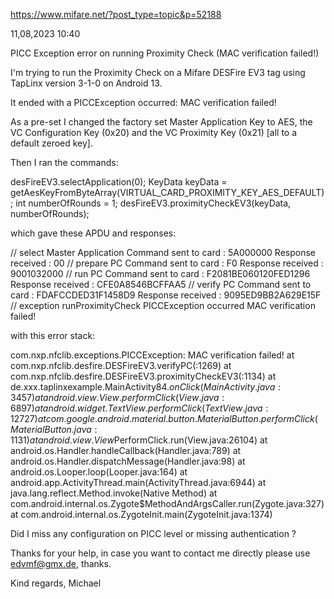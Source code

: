 https://www.mifare.net/?post_type=topic&p=52188

11,08,2023 10:40

PICC Exception error on running Proximity Check (MAC verification failed!)

I'm trying to run the Proximity Check on a Mifare DESFire EV3 tag using TapLinx version 3-1-0 on Android 13.

It ended with a PICCException occurred: MAC verification failed!

As a pre-set I changed the factory set Master Application Key to AES, the VC Configuration Key (0x20) and 
the VC Proximity Key (0x21) [all to a default zeroed key].

Then I ran the commands:

desFireEV3.selectApplication(0);
KeyData keyData = getAesKeyFromByteArray(VIRTUAL_CARD_PROXIMITY_KEY_AES_DEFAULT);
int numberOfRounds = 1;
desFireEV3.proximityCheckEV3(keyData, numberOfRounds);

which gave these APDU and responses:

// select Master Application
Command sent to card : 5A000000
Response received : 00
// prepare PC
Command sent to card : F0
Response received : 9001032000
// run PC
Command sent to card : F2081BE060120FED1296
Response received : CFE0A8546BCFFAA5
// verify PC
Command sent to card : FDAFCCDED31F1458D9
Response received : 9095ED9BB2A629E15F
// exception
runProximityCheck PICCException occurred
MAC verification failed!

with this error stack:

com.nxp.nfclib.exceptions.PICCException: MAC verification failed!
at com.nxp.nfclib.desfire.DESFireEV3.verifyPC(:1269)
at com.nxp.nfclib.desfire.DESFireEV3.proximityCheckEV3(:1134)
at de.xxx.taplinxexample.MainActivity$84.onClick(MainActivity.java:3457)
at android.view.View.performClick(View.java:6897)
at android.widget.TextView.performClick(TextView.java:12727)
at com.google.android.material.button.MaterialButton.performClick(MaterialButton.java:1131)
at android.view.View$PerformClick.run(View.java:26104)
at android.os.Handler.handleCallback(Handler.java:789)
at android.os.Handler.dispatchMessage(Handler.java:98)
at android.os.Looper.loop(Looper.java:164)
at android.app.ActivityThread.main(ActivityThread.java:6944)
at java.lang.reflect.Method.invoke(Native Method)
at com.android.internal.os.Zygote$MethodAndArgsCaller.run(Zygote.java:327)
at com.android.internal.os.ZygoteInit.main(ZygoteInit.java:1374)

Did I miss any configuration on PICC level or missing authentication ?

Thanks for your help, in case you want to contact me directly please use edvmf@gmx.de, thanks.

Kind regards,
Michael
